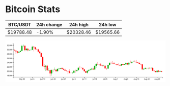 # Bitcoin Stats

BTC/USDT|24h change|24h high|24h low|
|---|---|---|---|
|$19788.48|-1.90%|$20328.46|$19565.66|

<img src="./chart.svg">
